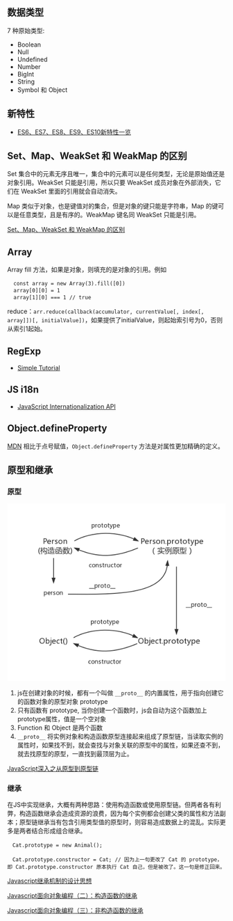 ## 数据类型

7 种原始类型:
* Boolean
* Null
* Undefined
* Number
* BigInt
* String
* Symbol
和 Object

## 新特性

* [ES6、ES7、ES8、ES9、ES10新特性一览](https://juejin.im/post/5ca2e1935188254416288eb2)

## Set、Map、WeakSet 和 WeakMap 的区别

Set 集合中的元素无序且唯一，集合中的元素可以是任何类型，无论是原始值还是对象引用。WeakSet 只能是引用，所以只要 WeakSet 成员对象在外部消失，它们在 WeakSet 里面的引用就会自动消失。

Map 类似于对象，也是键值对的集合，但是对象的键只能是字符串，Map 的键可以是任意类型，且是有序的。WeakMap 键名同 WeakSet 只能是引用。

[Set、Map、WeakSet 和 WeakMap 的区别](https://juejin.im/post/5d39d14c518825625337f84e)

## Array
Array fill 方法，如果是对象，则填充的是对象的引用。例如
```
  const array = new Array(3).fill([0])
  array[0][0] = 1
  array[1][0] === 1 // true
```

reduce：`arr.reduce(callback(accumulator, currentValue[, index[, array]])[, initialValue])`，如果提供了initialValue，则起始索引号为0，否则从索引1起始。

## RegExp

* [Simple Tutorial](http://www.cnblogs.com/onepixel/p/5218904.html)

## JS i18n

* [JavaScript Internationalization API](https://marcoscaceres.github.io/jsi18n/)

## Object.defineProperty

[MDN](https://developer.mozilla.org/zh-CN/docs/Web/JavaScript/Reference/Global_Objects/Object/defineProperty) 相比于点号赋值，`Object.defineProperty` 方法是对属性更加精确的定义。

## 原型和继承

### 原型

![](../../assets/prototype.png)

1. js在创建对象的时候，都有一个叫做 `__proto__` 的内置属性，用于指向创建它的函数对象的原型对象 prototype
2. 只有函数有 prototype, 当你创建一个函数时，js会自动为这个函数加上prototype属性，值是一个空对象
3. Function 和 Object 是两个函数
4. `__proto__` 将实例对象和构造函数原型连接起来组成了原型链，当读取实例的属性时，如果找不到，就会查找与对象关联的原型中的属性，如果还查不到，就去找原型的原型，一直找到最顶层为止。

[JavaScript深入之从原型到原型链](https://github.com/mqyqingfeng/blog/issues/2)

### 继承

在JS中实现继承，大概有两种思路：使用构造函数或使用原型链。但两者各有利弊，构造函数继承会造成资源的浪费，因为每个实例都会创建父类的属性和方法副本；原型链继承当有包含引用类型值的原型时，则容易造成数据上的混乱。实际更多是两者结合形成组合继承。

```
　Cat.prototype = new Animal();

　Cat.prototype.constructor = Cat; // 因为上一句更改了 Cat 的 prototype，即 Cat.prototype.constructor 原本执行 Cat 自己，但是被改了。这一句是修正回来。
```

[Javascript继承机制的设计思想](http://www.ruanyifeng.com/blog/2011/06/designing_ideas_of_inheritance_mechanism_in_javascript.html)

[Javascript面向对象编程（二）：构造函数的继承](http://www.ruanyifeng.com/blog/2010/05/object-oriented_javascript_inheritance.html)

[Javascript面向对象编程（三）：非构造函数的继承](http://www.ruanyifeng.com/blog/2010/05/object-oriented_javascript_inheritance_continued.html)